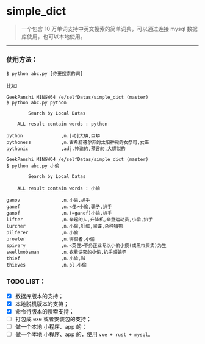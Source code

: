 # simple_dict
> 一个包含 10 万单词支持中英文搜索的简单词典，可以通过连接 mysql 数据库使用，也可以本地使用。
----

### 使用方法：
`$ python abc.py [你要搜索的词]`

比如
```
GeekPanshi MINGW64 /e/selfDatas/simple_dict (master)
$ python abc.py python

        Search by Local Datas

    ALL result contain words : python

python              ,n.[动]大蟒,巨蟒
pythoness           ,n.古希腊德尔菲的太阳神殿的女祭司,女巫
pythonic            ,adj.神谕的,预言的,大蟒似的
```
```
GeekPanshi MINGW64 /e/selfDatas/simple_dict (master)
$ python abc.py 小偷

        Search by Local Datas

    ALL result contain words : 小偷

ganov               ,n.小偷,扒手
ganef               ,n.<俚>小偷,骗子,扒手
ganof               ,n.(=ganef)小偷,扒手
lifter              ,n.举起的人,升降机,举重运动员,小偷,扒手
lurcher             ,n.小偷,奸细,间谍,杂种猎狗
pilferer            ,n.小偷
prowler             ,n.徘徊者,小偷
spivery             ,n.<英俚>不务正业专以小偷小摸(或黑市买卖)为生
swellmobsman        ,n.衣着讲究的小偷,扒手或骗子
thief               ,n.小偷,贼
thieves             ,n.pl.小偷
```

### TODO LIST：

- [x] 数据库版本的支持；
- [x] 本地脱机版本的支持；
- [x] 命令行版本的搜索支持；
- [ ] 打包成 exe 或者安装包的支持；
- [ ] 做一个本地 小程序、app 的；
- [ ] 做一个本地 小程序、app 的，使用 `vue + rust + mysql`。
